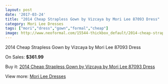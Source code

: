 ```yaml
---
layout: post
date: '2017-03-24'
title: "2014 Cheap Strapless Gown by Vizcaya by Mori Lee 87093 Dress"
category: Mori Lee Dresses
tags: ["mori","dress","gown","formal","cheap"]
image: http://www.neoformal.com/15544-thickbox_default/2014-cheap-strapless-gown-by-vizcaya-by-mori-lee-87093-dress.jpg
---
```

2014 Cheap Strapless Gown by Vizcaya by Mori Lee 87093 Dress

On Sales: **$361.99**
<a href="https://www.neoformal.com/en/mori-lee-dresses-2014/5231-2014-cheap-strapless-gown-by-vizcaya-by-mori-lee-87093-dress.html"><amp-img layout="responsive" width="600" height="600" src="//www.neoformal.com/15544-thickbox_default/2014-cheap-strapless-gown-by-vizcaya-by-mori-lee-87093-dress.jpg" alt="2014 Cheap Strapless Gown by Vizcaya by Mori Lee 87093 Dress 0" /></a>
<a href="https://www.neoformal.com/en/mori-lee-dresses-2014/5231-2014-cheap-strapless-gown-by-vizcaya-by-mori-lee-87093-dress.html"><amp-img layout="responsive" width="600" height="600" src="//www.neoformal.com/15547-thickbox_default/2014-cheap-strapless-gown-by-vizcaya-by-mori-lee-87093-dress.jpg" alt="2014 Cheap Strapless Gown by Vizcaya by Mori Lee 87093 Dress 1" /></a>
<a href="https://www.neoformal.com/en/mori-lee-dresses-2014/5231-2014-cheap-strapless-gown-by-vizcaya-by-mori-lee-87093-dress.html"><amp-img layout="responsive" width="600" height="600" src="//www.neoformal.com/15546-thickbox_default/2014-cheap-strapless-gown-by-vizcaya-by-mori-lee-87093-dress.jpg" alt="2014 Cheap Strapless Gown by Vizcaya by Mori Lee 87093 Dress 2" /></a>
<a href="https://www.neoformal.com/en/mori-lee-dresses-2014/5231-2014-cheap-strapless-gown-by-vizcaya-by-mori-lee-87093-dress.html"><amp-img layout="responsive" width="600" height="600" src="//www.neoformal.com/15545-thickbox_default/2014-cheap-strapless-gown-by-vizcaya-by-mori-lee-87093-dress.jpg" alt="2014 Cheap Strapless Gown by Vizcaya by Mori Lee 87093 Dress 3" /></a>

Buy it: [2014 Cheap Strapless Gown by Vizcaya by Mori Lee 87093 Dress](https://www.neoformal.com/en/mori-lee-dresses-2014/5231-2014-cheap-strapless-gown-by-vizcaya-by-mori-lee-87093-dress.html "2014 Cheap Strapless Gown by Vizcaya by Mori Lee 87093 Dress")

View more: [Mori Lee Dresses](https://www.neoformal.com/en/62-mori-lee-dresses-2014 "Mori Lee Dresses")